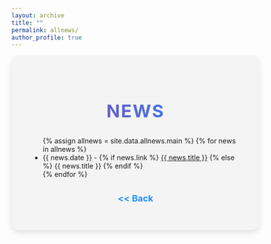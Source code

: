 ```yaml
---
layout: archive
title: ""
permalink: allnews/
author_profile: true
---
```


<!-- Custom Styles for All News Page -->
<style>
  /* Style for the main container */
  .news-container {
    max-width: 1500px; /* Wider layout for a spacious feel */
    margin: 0 auto; /* Center the container */
    padding: 40px; /* Padding for spacing */
    background-color: #f4f4f4; /* Light grey background for contrast */
    border-radius: 15px; /* Rounded corners for a modern look */
    box-shadow: 0 6px 12px rgba(0, 0, 0, 0.1); /* Subtle shadow for depth */
  }

  /* Style for the headings */
  .news-container h2 {
    font-size: 36px; /* Larger font size for emphasis */
    font-weight: bold; /* Bold font for the heading */
    text-align: center; /* Center-align the heading */
    margin-bottom: 30px; /* Space below the heading */
    background: linear-gradient(to right, #8e44ad, #1e90ff); /* Gradient text color */
    -webkit-background-clip: text; /* Clip the background to text */
    color: transparent; /* Transparent text to show gradient */
    text-transform: uppercase; /* Uppercase text for distinction */
    letter-spacing: 2px; /* Spacing between letters for a more open look */
  }

  /* Style for the news list */
  .news-list {
    list-style-type: none; /* Remove default list styling */
    padding: 0; /* Remove padding */
  }

  .news-list li {
    font-size: 18px; /* Font size for news items */
    margin-bottom: 15px; /* Space below each news item */
    padding: 15px; /* Padding for space */
    background-color: #ffffff; /* White background for news items */
    border-left: 6px solid #8e44ad; /* Colored border on the left */
    border-radius: 5px; /* Rounded corners for a softer look */
    box-shadow: 0 2px 4px rgba(0, 0, 0, 0.05); /* Subtle shadow for depth */
    transition: transform 0.2s ease, box-shadow 0.2s ease; /* Smooth transition for hover effect */
  }

  .news-list li:hover {
    transform: translateY(-3px); /* Slight lift effect on hover */
    box-shadow: 0 4px 8px rgba(0, 0, 0, 0.1); /* Enhanced shadow on hover */
  }

  .news-list li a {
    color: #333333; /* Darker color for readability */
    text-decoration: none; /* Remove underline from links */
  }

  .news-list li a:hover {
    text-decoration: underline; /* Underline links on hover */
  }

  /* Style for the back link */
  .back-link {
    display: block; /* Make it a block element */
    text-align: center; /* Center-align the text */
    margin-top: 30px; /* Space above the back link */
    font-size: 18px; /* Font size for the link */
    color: #1e90ff; /* Blue color for the link */
    text-decoration: none; /* Remove underline */
    font-weight: bold; /* Bold text for emphasis */
  }

  .back-link:hover {
    text-decoration: underline; /* Underline on hover */
  }

  .news-list ul a {
    font-size: 17px;
    color: #1e90ff; /* Link color to match the gradient */
    text-decoration: none; /* Remove underline from links */
    font-weight: bold; /* Bold links for emphasis */
  }

  .news-list ul a:hover {
    text-decoration: underline; /* Underline links on hover for clarity */
  }
</style>

<!-- Main Container -->
<div class="news-container">
  <h2>News</h2>
  <ul>
    {% assign allnews = site.data.allnews.main %}
    {% for news in allnews %}
      <li>
        {{ news.date }} - 
        {% if news.link %}
          <a href="{{ news.link }}" target="_blank">{{ news.title }}</a>
        {% else %}
          {{ news.title }}
        {% endif %}
      </li>
    {% endfor %}
  </ul>

  <a href="https://priyanka-mondal.github.io/" class="back-link">&lt;&lt; Back</a>
</div>

